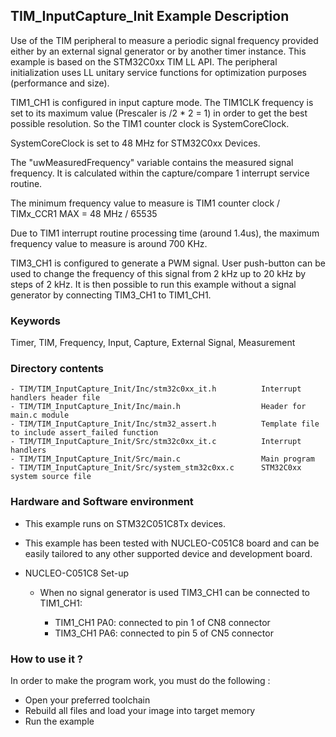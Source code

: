 ## <b>TIM_InputCapture_Init Example Description</b>

Use of the TIM peripheral to measure a periodic signal frequency
provided either by an external signal generator or by
another timer instance. This example is based on the STM32C0xx TIM
LL API. The peripheral initialization uses LL unitary service functions
for optimization purposes (performance and size).

TIM1_CH1 is configured in input capture mode. The TIM1CLK frequency is set to
its maximum value (Prescaler is /2 * 2 = 1) in order to get the best possible resolution.
So the TIM1 counter clock is SystemCoreClock.

SystemCoreClock is set to 48 MHz for STM32C0xx Devices.

The "uwMeasuredFrequency" variable contains the measured signal frequency.
It is calculated within the capture/compare 1 interrupt service routine.

The minimum frequency value to measure is TIM1 counter clock / TIMx_CCR1 MAX
                                              = 48 MHz / 65535

Due to TIM1 interrupt routine processing time (around 1.4us), the maximum
frequency value to measure is around 700 KHz.

TIM3_CH1 is configured to generate a PWM signal.  User push-button can be used to
change the frequency of this signal from 2 kHz up to 20 kHz by steps of 2 kHz.
It is then possible to run this example without a signal generator by connecting
TIM3_CH1 to TIM1_CH1.

### <b>Keywords</b>

Timer, TIM, Frequency, Input, Capture, External Signal, Measurement

### <b>Directory contents</b>

    - TIM/TIM_InputCapture_Init/Inc/stm32c0xx_it.h          Interrupt handlers header file
    - TIM/TIM_InputCapture_Init/Inc/main.h                  Header for main.c module
    - TIM/TIM_InputCapture_Init/Inc/stm32_assert.h          Template file to include assert_failed function
    - TIM/TIM_InputCapture_Init/Src/stm32c0xx_it.c          Interrupt handlers
    - TIM/TIM_InputCapture_Init/Src/main.c                  Main program
    - TIM/TIM_InputCapture_Init/Src/system_stm32c0xx.c      STM32C0xx system source file


### <b>Hardware and Software environment</b>

  - This example runs on STM32C051C8Tx devices.

  - This example has been tested with NUCLEO-C051C8 board and can be
    easily tailored to any other supported device and development board.

  - NUCLEO-C051C8 Set-up
    - When no signal generator is used TIM3_CH1 can be connected to TIM1_CH1:
    
      - TIM1_CH1  PA0: connected to pin 1 of CN8 connector
      - TIM3_CH1  PA6: connected to pin 5 of CN5 connector

### <b>How to use it ?</b>

In order to make the program work, you must do the following :

 - Open your preferred toolchain
 - Rebuild all files and load your image into target memory
 - Run the example

